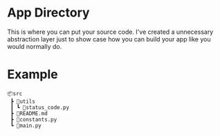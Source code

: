# App Directory

This is where you can put your source code. I've created a unnecessary abstraction layer just to show case how you can build your app like you would normally do.

# Example

```
📦src
 ┣ 📂utils
 ┃ ┗ 📜status_code.py
 ┣ 📜README.md
 ┣ 📜constants.py
 ┗ 📜main.py
 ```